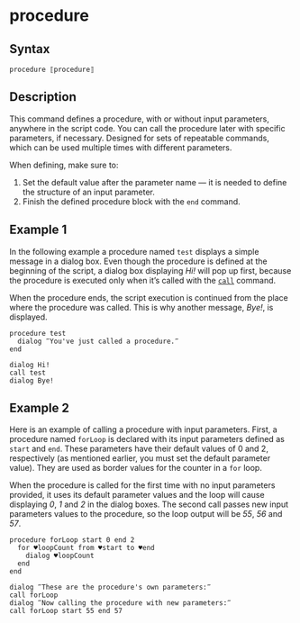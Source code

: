 # procedure

## Syntax

```G1ANT
procedure ⟦procedure⟧
```

## Description

This command defines a procedure, with or without input parameters, anywhere in the script code. You can call the procedure later with specific parameters, if necessary. Designed for sets of repeatable commands, which can be used multiple times with different parameters.

When defining, make sure to:

1. Set the default value after the parameter name — it is needed to define the structure of an input parameter.
2. Finish the defined procedure block with the `end` command.

## Example 1

In the following example a procedure named `test` displays a simple message in a dialog box. Even though the procedure is defined at the beginning of the script, a dialog box displaying *Hi!* will pop up first, because the procedure is executed only when it’s called with the [`call`](https://manual.g1ant.com/link/G1ANT.Addon.Core-1/G1ANT.Addon.Core/Commands/CallCommand.md) command.

When the procedure ends, the script execution is continued from the place where the procedure was called. This is why another message, *Bye!*, is displayed.

```G1ANT
procedure test
  dialog ‴You've just called a procedure.‴
end

dialog Hi!
call test
dialog Bye!
```

## Example 2

Here is an example of calling a procedure with input parameters. First, a procedure named `forLoop` is declared with its input parameters defined as `start` and `end`. These parameters have their default values of 0 and 2, respectively (as mentioned earlier, you must set the default parameter value). They are used as border values for the counter in a `for` loop.

When the procedure is called for the first time with no input parameters provided, it uses its default parameter values and the loop will cause displaying *0*, *1* and *2* in the dialog boxes. The second call passes new input parameters values to the procedure, so the loop output will be *55*, *56* and *57*.

```G1ANT
procedure forLoop start 0 end 2
  for ♥loopCount from ♥start to ♥end
    dialog ♥loopCount
  end
end

dialog ‴These are the procedure's own parameters:‴
call forLoop
dialog ‴Now calling the procedure with new parameters:‴
call forLoop start 55 end 57
```
